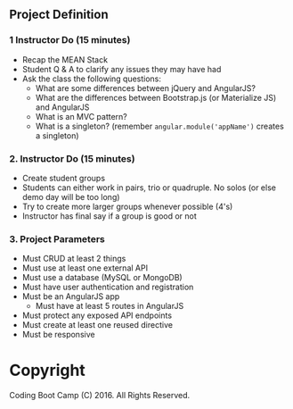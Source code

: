 ## Project Definition

### 1 Instructor Do (15 minutes)

* Recap the MEAN Stack
* Student Q & A to clarify any issues they may have had
* Ask the class the following questions:
  * What are some differences between jQuery and AngularJS?
  * What are the differences between Bootstrap.js (or Materialize JS) and AngularJS
  * What is an MVC pattern?
  * What is a singleton? (remember `angular.module('appName')` creates a singleton)

### 2. Instructor Do (15 minutes)

* Create student groups
* Students can either work in pairs, trio or quadruple. No solos (or else demo day will be too long)
* Try to create more larger groups whenever possible (4's)
* Instructor has final say if a group is good or not

### 3. Project Parameters

* Must CRUD at least 2 things
* Must use at least one external API
* Must use a database (MySQL or MongoDB)
* Must have user authentication and registration
* Must be an AngularJS app
  * Must have at least 5 routes in AngularJS
* Must protect any exposed API endpoints
* Must create at least one reused directive
* Must be responsive

# Copyright

Coding Boot Camp (C) 2016. All Rights Reserved.
